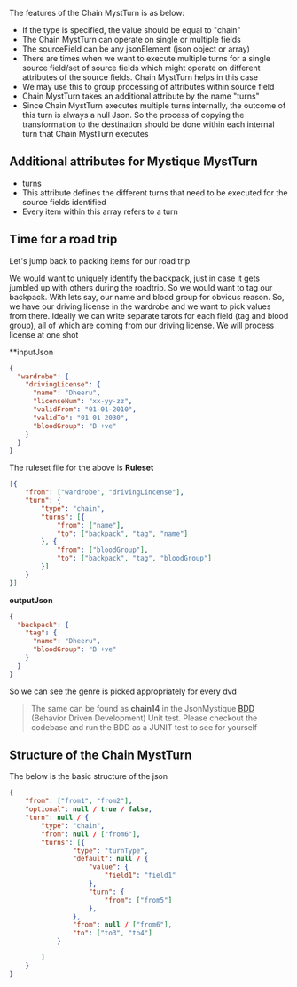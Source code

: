 The features of the Chain MystTurn is as below:

* If the type is specified, the value should be equal to "chain"
* The Chain MystTurn can operate on single or multiple fields
* The sourceField can be any jsonElement (json object or array)
* There are times when we want to execute multiple turns for a single source field/set of source fields which might operate on different attributes of the source fields. Chain MystTurn helps in this case
* We may use this to group processing of attributes within source field
* Chain MystTurn takes an additional attribute by the name "turns"
* Since Chain MystTurn executes multiple turns internally, the outcome of this turn is always a null Json. So the process of copying the transformation to the destination should be done within each internal turn that Chain MystTurn executes

## Additional attributes for Mystique MystTurn

* turns
 * This attribute defines the different turns that need to be executed for the source fields identified
 * Every item within this array refers to a turn

## Time for a road trip 
Let's jump back to packing items for our road trip

We would want to uniquely identify the backpack, just in case it gets jumbled up with others during the roadtrip. So we would want to tag our backpack. With lets say, our name and blood group for obvious reason. So, we have our driving license in the wardrobe and we want to pick values from there. Ideally we can write separate tarots for each field (tag and blood group), all of which are coming from our driving license. We will process license at one shot

**inputJson
```json
{
  "wardrobe": {
    "drivingLicense": {
      "name": "Dheeru",
      "licenseNum": "xx-yy-zz",
      "validFrom": "01-01-2010",
      "validTo": "01-01-2030",
      "bloodGroup": "B +ve"
    }
  }
}
```


The ruleset file for the above is
**Ruleset**
```json
[{
	"from": ["wardrobe", "drivingLincense"],
	"turn": {
		"type": "chain",
		"turns": [{
			"from": ["name"],
			"to": ["backpack", "tag", "name"]
		}, {
			"from": ["bloodGroup"],
			"to": ["backpack", "tag", "bloodGroup"]
		}]
	}
}]
```

**outputJson**
```json
{
  "backpack": {
    "tag": {
      "name": "Dheeru",
      "bloodGroup": "B +ve"
    }
  }
}
```

So we can see the genre is picked appropriately for every dvd

> The same can be found as **chain14** in the JsonMystique [BDD](https://github.com/balajeetm/json-mystique/blob/master/json-mystique-libs/json-mystique/src/test/java/com/balajeetm/mystique/core/JsonMystiquePositiveBDD.java) (Behavior Driven Development) Unit test. Please checkout the codebase and run the BDD as a JUNIT test to see for yourself

## Structure of the Chain MystTurn

The below is the basic structure of the json

```json
{
	"from": ["from1", "from2"],
	"optional": null / true / false,
	"turn": null / {
		"type": "chain",
		"from": null / ["from6"],
		"turns": [{
				"type": "turnType",
				"default": null / {
					"value": {
						"field1": "field1"
					},
					"turn": {
						"from": ["from5"]
					},
				},
				"from": null / ["from6"],
				"to": ["to3", "to4"]
			}

		]
	}
}
```